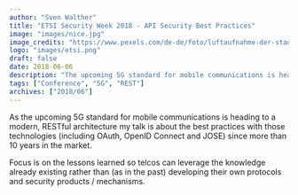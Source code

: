 ```yaml
---
author: "Sven Walther"
title: "ETSI Security Week 2018 - API Security Best Practices"
image: "images/nice.jpg"
image_credits: "https://www.pexels.com/de-de/foto/luftaufnahme-der-stadt-3016350/"
logo: "images/etsi.png"
draft: false
date: 2018-06-06
description: "The upcoming 5G standard for mobile communications is heading to a modern, RESTful architecture"
tags: ["Conference", "5G", "REST"]
archives: ["2018/06"]
---
```


As the upcoming 5G standard for mobile communications is heading to a modern, RESTful architecture my talk is about the best practices with those technologies (including OAuth, OpenID Connect and JOSE) since more than 10 years in the market.

Focus is on the lessons learned so telcos can leverage the knowledge already existing rather than (as in the past) developing their own protocols and security products / mechanisms.
